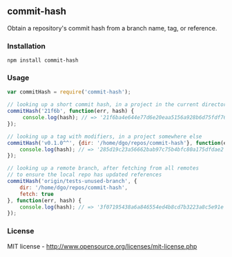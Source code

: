 ## commit-hash

Obtain a repository's commit hash from a branch name, tag, or reference.

### Installation

```
npm install commit-hash
```

### Usage

```js
var commitHash = require('commit-hash');

// looking up a short commit hash, in a project in the current directory
commitHash('21f6b', function(err, hash) {
     console.log(hash); // => '21f6ba4e644e77d6e20eaa5156a928b6d75fdf76'
});

// looking up a tag with modifiers, in a project somewhere else
commitHash('v0.1.0^^', {dir: '/home/dgo/repos/commit-hash'}, function(err, hash) {
    console.log(hash); // => '285d19c23a56662bab97c75b4bfc80a175dfdae2'
});

// looking up a remote branch, after fetching from all remotes
// to ensure the local repo has updated references
commitHash('origin/tests-unused-branch', {
    dir: '/home/dgo/repos/commit-hash',
    fetch: true
}, function(err, hash) {
    console.log(hash); // => '3f07195438a6a846554ed4b8cd7b3223a8c5e91e'
});
```

### License

MIT license - http://www.opensource.org/licenses/mit-license.php
